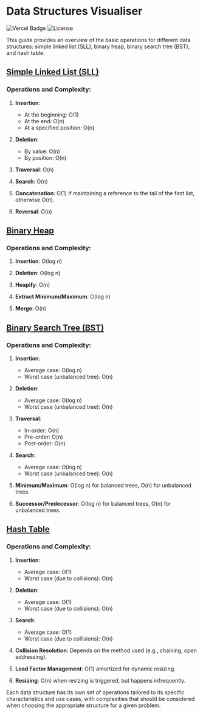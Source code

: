 # Data Structures Visualiser
![Vercel Badge](https://deploy-badge.vercel.app/vercel/deploy-badge) ![License](https://img.shields.io/badge/license-MIT-blue)

This guide provides an overview of the basic operations for different data structures: simple linked list (SLL), binary heap, binary search tree (BST), and hash table.

## [Simple Linked List (SLL)](https://www.geeksforgeeks.org/data-structures/linked-list/?ref=lbp)

### Operations and Complexity:

1. **Insertion**: 
   - At the beginning: O(1)
   - At the end: O(n)
   - At a specified position: O(n)

2. **Deletion**: 
   - By value: O(n)
   - By position: O(n)

3. **Traversal**: O(n)

4. **Search**: O(n)

5. **Concatenation**: O(1) if maintaining a reference to the tail of the first list, otherwise O(n).

6. **Reversal**: O(n)

## [Binary Heap](https://www.geeksforgeeks.org/binary-heap/)

### Operations and Complexity:

1. **Insertion**: O(log n) 

2. **Deletion**: O(log n) 

3. **Heapify**: O(n)

4. **Extract Minimum/Maximum**: O(log n) 

5. **Merge**: O(n)

## [Binary Search Tree (BST)](https://www.geeksforgeeks.org/binary-search-tree-data-structure/)

### Operations and Complexity:

1. **Insertion**: 
   - Average case: O(log n)
   - Worst case (unbalanced tree): O(n)

2. **Deletion**: 
   - Average case: O(log n)
   - Worst case (unbalanced tree): O(n)

3. **Traversal**: 
   - In-order: O(n)
   - Pre-order: O(n)
   - Post-order: O(n)

4. **Search**: 
   - Average case: O(log n)
   - Worst case (unbalanced tree): O(n)

5. **Minimum/Maximum**: O(log n) for balanced trees, O(n) for unbalanced trees.

6. **Successor/Predecessor**: O(log n) for balanced trees, O(n) for unbalanced trees.

## [Hash Table](https://www.geeksforgeeks.org/hash-table-data-structure/)

### Operations and Complexity:

1. **Insertion**: 
   - Average case: O(1)
   - Worst case (due to collisions): O(n)

2. **Deletion**: 
   - Average case: O(1)
   - Worst case (due to collisions): O(n)

3. **Search**: 
   - Average case: O(1)
   - Worst case (due to collisions): O(n)

4. **Collision Resolution**: Depends on the method used (e.g., chaining, open addressing).

5. **Load Factor Management**: O(1) amortized for dynamic resizing.

6. **Resizing**: O(n) when resizing is triggered, but happens infrequently.

Each data structure has its own set of operations tailored to its specific characteristics and use cases, with complexities that should be considered when choosing the appropriate structure for a given problem.

